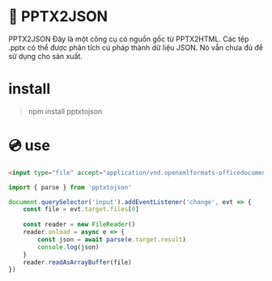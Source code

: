 # 🎨 PPTX2JSON
PPTX2JSON Đây là một công cụ có nguồn gốc từ PPTX2HTML. Các tệp .pptx có thể được phân tích cú pháp thành dữ liệu JSON. Nó vẫn chưa đủ để sử dụng cho sản xuất.

# install
> npm install pptxtojson

# 💿 use
```html
<input type="file" accept="application/vnd.openxmlformats-officedocument.presentationml.presentation"/>
```

```js
import { parse } from 'pptxtojson'

document.querySelector('input').addEventListener('change', evt => {
	const file = evt.target.files[0]
	
	const reader = new FileReader()
	reader.onload = async e => {
		const json = await parse(e.target.result)
		console.log(json)
	}
	reader.readAsArrayBuffer(file)
})
```